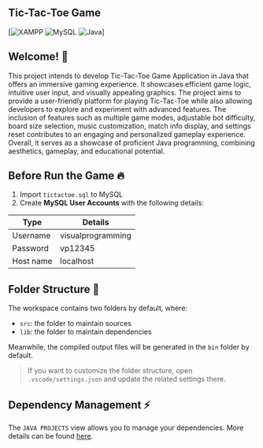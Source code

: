 ## Tic-Tac-Toe Game

[![XAMPP](https://img.shields.io/badge/Xampp-F37623?style=for-the-badge&logo=xampp&logoColor=white) ![MySQL](https://img.shields.io/badge/MySQL-005C84?style=for-the-badge&logo=mysql&logoColor=white) ![Java](https://img.shields.io/badge/java-%23ED8B00.svg?style=for-the-badge&logo=openjdk&logoColor=white)]

## Welcome! 👋

This project intends to develop Tic-Tac-Toe Game Application in Java that offers an immersive gaming experience. It showcases efficient game logic, intuitive user input, and visually appealing graphics. The project aims to provide a user-friendly platform for playing Tic-Tac-Toe while also allowing developers to explore and experiment with advanced features. The inclusion of features such as multiple game modes, adjustable bot difficulty, board size selection, music customization, match info display, and settings reset contributes to an engaging and personalized gameplay experience. Overall, it serves as a showcase of proficient Java programming, combining aesthetics, gameplay, and educational potential.

## Before Run the Game 🔥

1. Import `tictactoe.sql` to MySQL
2. Create **MySQL User Accounts** with the following details:

| Type      | Details           |
| --------- | ----------------- |
| Username  | visualprogramming |
| Password  | vp12345           |
| Host name | localhost         |

## Folder Structure 📂

The workspace contains two folders by default, where:

- `src`: the folder to maintain sources
- `lib`: the folder to maintain dependencies

Meanwhile, the compiled output files will be generated in the `bin` folder by default.

> If you want to customize the folder structure, open `.vscode/settings.json` and update the related settings there.

## Dependency Management ⚡

The `JAVA PROJECTS` view allows you to manage your dependencies. More details can be found [here](https://github.com/microsoft/vscode-java-dependency#manage-dependencies).
